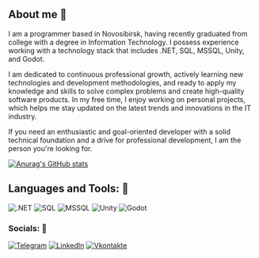 ## About me 👋


I am a programmer based in Novosibirsk, having recently graduated from college with a degree in Information Technology. I possess experience working with a technology stack that includes .NET, SQL, MSSQL, Unity, and Godot.

I am dedicated to continuous professional growth, actively learning new technologies and development methodologies, and ready to apply my knowledge and skills to solve complex problems and create high-quality software products. In my free time, I enjoy working on personal projects, which helps me stay updated on the latest trends and innovations in the IT industry.

If you need an enthusiastic and goal-oriented developer with a solid technical foundation and a drive for professional development, I am the person you're looking for.

[![Anurag's GitHub stats](https://github-readme-stats.vercel.app/api?username=PepeDux&show_icons=true&theme=transparent)](https://github.com/PepeDux)

## Languages and Tools: 🔧
![.NET](https://img.shields.io/badge/-FRAMEWORK-097CDB?style=for-the-badge&logo=.NET&logoColor=097CDB)
![SQL](https://img.shields.io/badge/-SQL-0d1117?style=for-the-badge&logo=SQL&logoColor=F8C52C)
![MSSQL](https://img.shields.io/badge/-MSSQL-0d1117?style=for-the-badge&logo=MSSQL&logoColor=F88C00)
![Unity](https://img.shields.io/badge/-Unity-0d1117?style=for-the-badge&logo=Unity&logoColor=E9D54D)
![Godot](https://img.shields.io/badge/-Godot-0d1117?style=for-the-badge&logo=Godot&logoColor=E5D3FF)


### Socials: 📱
[![Telegram](https://img.shields.io/badge/-Telegram-0d1117?style=for-the-badge&logo=telegram&logoColor=27A0D9)](https://t.me/AugustWeissenberg)
[![LinkedIn](https://img.shields.io/badge/-LinkedIn-0d1117?style=for-the-badge&logo=linkedin&logoColor=007BB6)](https://www.linkedin.com/in/роман-витик-90009b218/)
[![Vkontakte](https://img.shields.io/badge/-Vk-0d1117?style=for-the-badge&logo=Vk&logoColor=4F7DB3)](https://vk.com/august_waissenberg)
<!--
**PepeDux/PepeDux** is a ✨ _special_ ✨ repository because its `README.md` (this file) appears on your GitHub profile.

Here are some ideas to get you started:

- 🔭 I’m currently working on ...
- 🌱 I’m currently learning ...
- 👯 I’m looking to collaborate on ...
- 🤔 I’m looking for help with ...
- 💬 Ask me about ...
- 📫 How to reach me: ...
- 😄 Pronouns: ...
- ⚡ Fun fact: ...
-->
